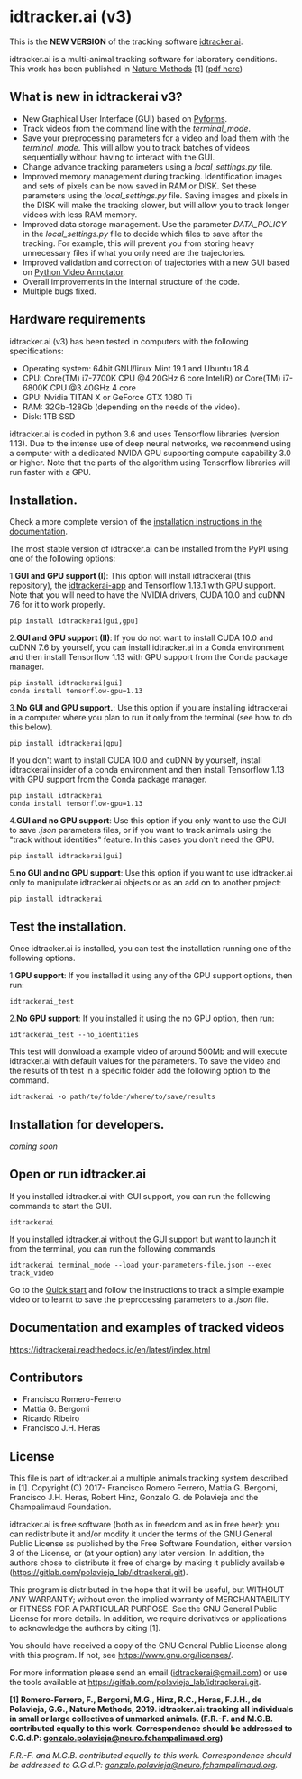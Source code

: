# idtracker.ai (v3)

This is the **NEW VERSION** of the tracking software [idtracker.ai](https://idtracker.ai).

idtracker.ai is a multi-animal tracking software for laboratory conditions. This work has been published in [Nature Methods](https://www.nature.com/articles/s41592-018-0295-5?WT.feed_name=subjects_software) [1] ([pdf here](https://drive.google.com/file/d/1fYBcmH6PPlwy0AQcr4D0iS2Qd-r7xU9n/view?usp=sharing))

## What is new in idtrackerai v3?

- New Graphical User Interface (GUI) based on [Pyforms](https://pyforms.readthedocs.io/en/v4/).
- Track videos from the command line with the *terminal_mode*.
- Save your preprocessing parameters for a video and load them with the *terminal_mode*. This will allow you to track batches of videos sequentially without having to interact with the GUI.
- Change advance tracking parameters using a *local_settings.py* file.
- Improved memory management during tracking. Identification images and sets of pixels can be
now saved in RAM or DISK. Set these parameters using the *local_settings.py* file. Saving images and pixels in the DISK will make the tracking slower, but will allow you to track longer videos with less RAM memory.
- Improved data storage management. Use the parameter *DATA_POLICY* in the *local_settings.py* file to decide which files to save after the tracking. For example, this will prevent you from storing heavy unnecessary files if what you only need are the trajectories.
- Improved validation and correction of trajectories with a new GUI based on [Python Video Annotator](https://pythonvideoannotator.readthedocs.io/en/master/).
- Overall improvements in the internal structure of the code.
- Multiple bugs fixed.

## Hardware requirements

idtracker.ai (v3) has been tested in computers with the following specifications:

- Operating system: 64bit GNU/linux Mint 19.1 and Ubuntu 18.4
- CPU: Core(TM) i7-7700K CPU @4.20GHz 6 core Intel(R) or Core(TM) i7-6800K CPU @3.40GHz 4 core
- GPU: Nvidia TITAN X or GeForce GTX 1080 Ti
- RAM: 32Gb-128Gb (depending on the needs of the video).
- Disk: 1TB SSD

idtracker.ai is coded in python 3.6 and uses Tensorflow libraries
(version 1.13). Due to the intense use of deep neural networks, we recommend using a computer with a dedicated NVIDA GPU supporting compute capability 3.0 or higher. Note that the parts of the algorithm using Tensorflow libraries will run faster with a GPU.

## Installation.

Check a more complete version of the [installation instructions in the documentation](https://idtrackerai.readthedocs.io/en/latest/how_to_install.html).

The most stable version of idtracker.ai can be installed from the PyPI using one of the following options:

1.**GUI and GPU support (I)**: This option will install idtrackerai (this repository), the [idtrackerai-app](https://gitlab.com/polavieja_lab/idtrackerai-app) and Tensorflow 1.13.1 with GPU support. Note that you will need to have the NVIDIA drivers, CUDA 10.0 and cuDNN 7.6 for it to work properly.

    pip install idtrackerai[gui,gpu]

2.**GUI and GPU support (II)**: If you do not want to install CUDA 10.0 and cuDNN 7.6 by yourself, you can install idtracker.ai in a Conda environment and then install Tensorflow 1.13 with GPU support from the Conda package manager.

    pip install idtrackerai[gui]
    conda install tensorflow-gpu=1.13

3.**No GUI and GPU support.**: Use this option if you are installing idtrackerai in a computer where you plan to run it only from the terminal (see how to do this below).

    pip install idtrackerai[gpu]

If you don't want to install CUDA 10.0 and cuDNN by yourself, install idtrackerai insider of a conda environment and then install Tensorflow 1.13 with GPU support from the Conda package manager.

    pip install idtrackerai
    conda install tensorflow-gpu=1.13

4.**GUI and no GPU support**: Use this option if you only want to use the GUI to save *.json* parameters files, or if you want to track animals using the "track without identities" feature. In this cases you don't need the GPU.

    pip install idtrackerai[gui]


5.**no GUI and no GPU support**: Use this option if you want to use idtracker.ai only to manipulate idtracker.ai objects or as an add on to another project:

    pip install idtrackerai


## Test the installation.

Once idtracker.ai is installed, you can test the installation running one of the following options.

1.**GPU support**: If you installed it using any of the GPU support options, then run:

    idtrackerai_test

2.**No GPU support**: If you installed it using the no GPU option, then run:

    idtrackerai_test --no_identities

This test will donwload a example video of around 500Mb and will execute idtracker.ai with default values for the parameters. To save the video and the results of th test in a specific folder add the following option to the command.

    idtrackerai -o path/to/folder/where/to/save/results

## Installation for developers.

*coming soon*


## Open or run idtracker.ai

If you installed idtracker.ai with GUI support, you can run the following commands to start the GUI.

    idtrackerai

If you installed idtracker.ai without the GUI support but want to launch it from the terminal, you can run the following commands

    idtrackerai terminal_mode --load your-parameters-file.json --exec track_video

Go to the [Quick start](https://idtrackerai.readthedocs.io/en/latest/quickstart.html) and follow the instructions to track a simple example video or to learnt to save the preprocessing parameters to a *.json* file.

## Documentation and examples of tracked videos

https://idtrackerai.readthedocs.io/en/latest/index.html

## Contributors
* Francisco Romero-Ferrero
* Mattia G. Bergomi
* Ricardo Ribeiro
* Francisco J.H. Heras

## License
This file is part of idtracker.ai a multiple animals tracking system
described in [1].
Copyright (C) 2017- Francisco Romero Ferrero, Mattia G. Bergomi,
Francisco J.H. Heras, Robert Hinz, Gonzalo G. de Polavieja and the
Champalimaud Foundation.

idtracker.ai is free software (both as in freedom and as in free beer):
you can redistribute it and/or modify it under the terms of the GNU
General Public License as published by the Free Software Foundation,
either version 3 of the License, or (at your option) any later version.
In addition, the authors chose to distribute it free of charge by making it
publicly available (https://gitlab.com/polavieja_lab/idtrackerai.git).

This program is distributed in the hope that it will be useful,
but WITHOUT ANY WARRANTY; without even the implied warranty of
MERCHANTABILITY or FITNESS FOR A PARTICULAR PURPOSE.  See the
GNU General Public License for more details. In addition, we require
derivatives or applications to acknowledge the authors by citing [1].

You should have received a copy of the GNU General Public License
along with this program.  If not, see <https://www.gnu.org/licenses/>.

For more information please send an email (idtrackerai@gmail.com) or
use the tools available at https://gitlab.com/polavieja_lab/idtrackerai.git.

**[1] Romero-Ferrero, F., Bergomi, M.G., Hinz, R.C., Heras, F.J.H., de Polavieja, G.G., Nature Methods, 2019.
idtracker.ai: tracking all individuals in small or large collectives of unmarked animals.
(F.R.-F. and M.G.B. contributed equally to this work.
Correspondence should be addressed to G.G.d.P: gonzalo.polavieja@neuro.fchampalimaud.org)**

*F.R.-F. and M.G.B. contributed equally to this work. Correspondence should be addressed to G.G.d.P:
gonzalo.polavieja@neuro.fchampalimaud.org.*
